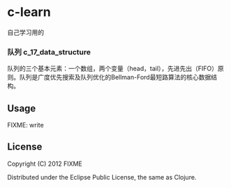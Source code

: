 # c-learn

自己学习用的

### 队列 c_17_data_structure

队列的三个基本元素：一个数组，两个变量（head，tail），先进先出（FIFO）原则。队列是广度优先搜索及队列优化的Bellman-Ford最短路算法的核心数据结构。
	

## Usage

FIXME: write

## License

Copyright (C) 2012 FIXME

Distributed under the Eclipse Public License, the same as Clojure.
